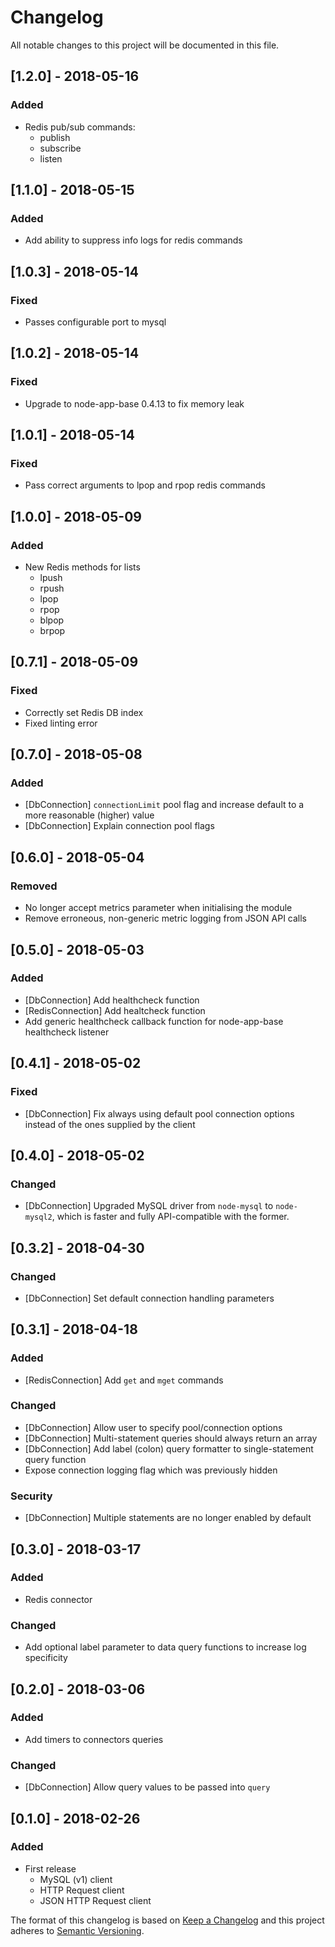 # Changelog
All notable changes to this project will be documented in this file.

## [1.2.0] - 2018-05-16
### Added
- Redis pub/sub commands:
  - publish
  - subscribe
  - listen

## [1.1.0] - 2018-05-15
### Added
- Add ability to suppress info logs for redis commands

## [1.0.3] - 2018-05-14
### Fixed
- Passes configurable port to mysql

## [1.0.2] - 2018-05-14
### Fixed
- Upgrade to node-app-base 0.4.13 to fix memory leak

## [1.0.1] - 2018-05-14
### Fixed
- Pass correct arguments to lpop and rpop redis commands

## [1.0.0] - 2018-05-09
### Added
- New Redis methods for lists
  - lpush
  - rpush
  - lpop
  - rpop
  - blpop
  - brpop

## [0.7.1] - 2018-05-09
### Fixed
- Correctly set Redis DB index
- Fixed linting error

## [0.7.0] - 2018-05-08
### Added
- [DbConnection] `connectionLimit` pool flag and increase default to a more reasonable (higher) value
- [DbConnection] Explain connection pool flags

## [0.6.0] - 2018-05-04
### Removed
- No longer accept metrics parameter when initialising the module
- Remove erroneous, non-generic metric logging from JSON API calls

## [0.5.0] - 2018-05-03
### Added
- [DbConnection] Add healthcheck function
- [RedisConnection] Add healtcheck function
- Add generic healthcheck callback function for node-app-base healthcheck listener

## [0.4.1] - 2018-05-02
### Fixed
- [DbConnection] Fix always using default pool connection options instead of the ones supplied by the client

## [0.4.0] - 2018-05-02
### Changed
- [DbConnection] Upgraded MySQL driver from `node-mysql` to `node-mysql2`, which is faster and fully API-compatible with the former.

## [0.3.2] - 2018-04-30
### Changed
- [DbConnection] Set default connection handling parameters

## [0.3.1] - 2018-04-18
### Added
- [RedisConnection] Add `get` and `mget` commands

### Changed
- [DbConnection] Allow user to specify pool/connection options
- [DbConnection] Multi-statement queries should always return an array
- [DbConnection] Add label (colon) query formatter to single-statement query function
- Expose connection logging flag which was previously hidden

### Security
- [DbConnection] Multiple statements are no longer enabled by default

## [0.3.0] - 2018-03-17
### Added
- Redis connector

### Changed
- Add optional label parameter to data query functions to increase log specificity

## [0.2.0] - 2018-03-06
### Added
- Add timers to connectors queries

### Changed
- [DbConnection] Allow query values to be passed into `query`

## [0.1.0] - 2018-02-26
### Added
- First release
    - MySQL (v1) client
    - HTTP Request client
    - JSON HTTP Request client

The format of this changelog is based on [Keep a Changelog](http://keepachangelog.com/en/1.0.0/)
and this project adheres to [Semantic Versioning](http://semver.org/spec/v2.0.0.html).

